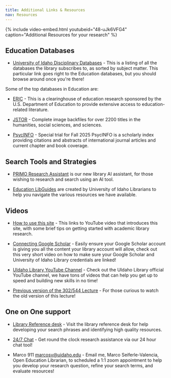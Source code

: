 ```yaml
---
title: Additional Links & Resources
nav: Resources
---
```

{% include video-embed.html youtubeid="48-uJk6VFG4" caption="Additional Resources for your research" %}

## Education Databases

- [University of Idaho Disciplinary Databases](https://libguides.uidaho.edu/az/databases?s=73424) - This is a listing of all the databases the library subscribes to, as sorted by subject matter. This particular link goes right to the Education databases, but you should browse around once you're there!

Some of the top databases in Education are:

- [ERIC](https://www.proquest.com/eric) - This is a clearinghouse of education research sponsored by the U.S. Department of Education to provide extensive access to education-related literature.

- [JSTOR](https://uidaho.idm.oclc.org/login?url=https://www.jstor.org/) - Complete image backfiles for over 2200 titles in the humanities, social sciences, and sciences.

- [PsycINFO](https://uidaho.idm.oclc.org/login?url=https://search.ebscohost.com/login.aspx?authtype=ip,uid&profile=ehost&defaultdb=psyh) - Special trial for Fall 2025 PsycINFO is a scholarly index providing citations and abstracts of international journal articles and current chapter and book coverage. 

## Search Tools and Strategies

- [PRIMO Research Assistant](https://alliance-uidaho.primo.exlibrisgroup.com/discovery/researchAssistant?vid=01ALLIANCE_UID%3AUID) is our new library AI assistant, for those wishing to research and search using an AI tool. 

- [Education LibGuides](https://libguides.uidaho.edu/) are created by University of Idaho Librarians to help you navigate the various resources we have available.

## Videos

- [How to use this site](tbd) - This links to YouTube video that introduces this site, with some brief tips on getting started with academic library research. 

- [Connecting Google Scholar](https://youtu.be/6uISOAfRMWY) - Easily ensure your Google Scholar account is giving you all the content your library account will allow, check out this very short video on how to make sure your Google Scholar and University of Idaho Library credentials are linked!

- [UIdaho Library YouTube Channel](https://www.youtube.com/@UofILibrary/video) - Check out the UIdaho Library official YouTube channel, we have tons of videos that can help you get up to speed and building new skills in no time! 

- [Previous version of the 302/544 Lecture](https://www.youtube.com/watch?v=mak6PeSZoBU&feature=youtu.be) - For those curious to watch the old version of this lecture!

## One on One support

- [Library Reference desk](https://www.lib.uidaho.edu/help/) - Visit the library reference desk for help developing your search phrases and identifying high quality resources.

- [24/7 Chat](https://www.lib.uidaho.edu/help/) - Get round the clock research assistance via our 24 hour chat tool!

- Marco 911 <marcosv@uidaho.edu> - Email me, Marco Seiferle-Valencia, Open Education Librarian, to scheduled a 1:1 zoom appointment to help you develop your research question, refine your search terms, and evaluate resources!